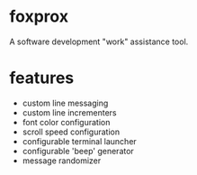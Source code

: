 foxprox
=======

A software development "work" assistance tool. 


features
===
- custom line messaging
- custom line incrementers
- font color configuration
- scroll speed configuration
- configurable terminal launcher
- configurable 'beep' generator
- message randomizer
